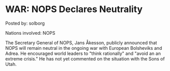 # WAR: NOPS Declares Neutrality

Posted by: solborg

Nations involved: NOPS

The Secretary General of NOPS, Jans Åkesson, publicly announced that NOPS will remain neutral in the ongoing war with European Bolsheviks and Adrea. He encouraged world leaders to "think rationally" and "avoid an an extreme crisis." He has not yet commented on the situation with the Sons of Utah.